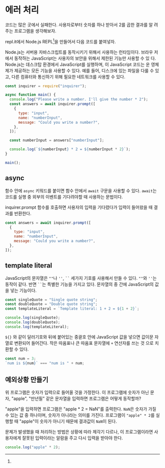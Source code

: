 # 에러 처리

코드는 많은 곳에서 실패한다. 사용자로부터 숫자를 하나 받아서 2를 곱한 결과를 알
려주는 프로그램을 생각해보자.

repl.it에서 Node.js REPL[^1]을 만들어서 다음 코드를 붙여넣자.

[^1]:
  Node.js는 서버용 자바스크립트를 동작시키기 위해서 사용하는 런타임이다. 브라우
  저에서 동작하는 JavaScript는 사용자의 보안을 위해서 제한된 기능만 사용할 수 있
  다. Node.js는 데스크탑 환경에서 JavaScript를 실행하며, 이 JavaScript 코드는 운
  영체제가 제공하는 모든 기능을 사용할 수 있다. 예를 들어, 디스크에 있는 파일을
  다룰 수 있고, 다른 컴퓨터와 통신하기 위해 필요한 네트워크를 사용할 수 있다.

```js
const inquirer = require("inquirer");

async function main() {
  console.log("Please write a number. I'll give the number * 2");
  const answers = await inquirer.prompt([
    {
      type: "input",
      name: "numberInput",
      message: "Could you write a number?",
    },
  ]);

  const numberInput = answers["numberInput"];

  console.log(`${numberInput} * 2 = ${numberInput * 2}`);
}

main();
```

## async

함수 안에 `async` 키워드를 붙이면 함수 안에서 `await` 구문을 사용할 수 있다.
`await`는 코드를 실행 중 외부의 이벤트를 기다려야할 때 사용하는 문법이다.

inquirer.prompt 함수를 호출하면 사용자의 입력을 기다렸다가 입력이 들어왔을 때 결
과를 반환한다.

```js
const answers = await inquirer.prompt([
  {
    type: "input",
    name: "numberInput",
    message: "Could you write a number?",
  },
]);
```

## template literal

JavaScript의 문자열은 `""`나 `''`, ` `` ` 세가지 기호를 사용해서 만들 수 있다.
`""`와 `''`는 동작이 같다. 반면 ` `` `는 특별한 기능을 가지고 있다. 문자열의 중
간에 JavaScript의 값을 넣는 기능이다.

```js
const singleQuote = "Single quote string";
const doubleQuote = "Double quote string";
const templateLiteral = `Template literal: 1 + 2 = ${1 + 2}`;

console.log(singleQuote);
console.log(doubleQuote);
console.log(templateLiteral);
```

`${}` 와 같이 달러기호와 뒤에 붙어있는 중괄호 안에 JavaScript 값을 넣으면 값이문
자열로 변환되어 들어간다. 작은 따옴표나 큰 따옴표 문자열에 `+` 연산자를 쓰는 것
으로 치환할 수 있다.

```js
const num = 3;
`num is ${num}` === "num is " + num;
```

## 예외상황 만들기

위 프로그램은 숫자가 입력으로 들어올 것을 가정한다. 이 프로그램에 숫자가 아닌 문
자, "apple", "만년필" 같은 문자열을 입력하면 프로그램은 어떻게 동작할까?

"apple"을 입력하면 프로그램은 "apple \* 2 = NaN"를 출력한다. `NaN`은 숫자가 가질
수 있는 값 중 하나이며, 숫자가 아니라는 의미를 가진다. 프로그램이
`"apple" * 2`를 실행할 때 "apple"이 숫자가 아니기 때문에 결과값이 `NaN`이 된다.

문제가 발생했을 때 처리하는 방법은 상황에 따라 제각기 다르나, 이 프로그램이라면
사용자에게 잘못된 입력이라는 알람을 주고 다시 입력을 받아야 한다.

```js
console.log("apple" * 2);
```
